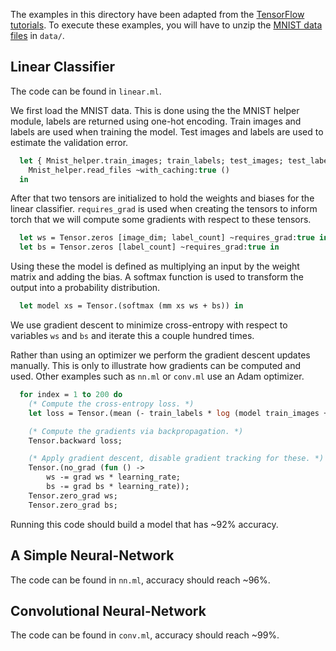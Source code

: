 
The examples in this directory have been adapted from the [TensorFlow
tutorials](https://www.tensorflow.org/versions/r0.7/tutorials/mnist/pros/index.html).
To execute these examples, you will have to unzip the [MNIST data
files](http://yann.lecun.com/exdb/mnist/) in `data/`.

## Linear Classifier

The code can be found in `linear.ml`.

We first load the MNIST data. This is done using the the MNIST helper module,
labels are returned using one-hot encoding.  Train images and labels are used
when training the model.  Test images and labels are used to estimate the
validation error.

```ocaml
  let { Mnist_helper.train_images; train_labels; test_images; test_labels } =
    Mnist_helper.read_files ~with_caching:true ()
  in
```

After that two tensors are initialized to hold the weights and biases for the
linear classifier. `requires_grad` is used when creating the tensors to inform
torch that we will compute some gradients with respect to these tensors.

```ocaml
  let ws = Tensor.zeros [image_dim; label_count] ~requires_grad:true in
  let bs = Tensor.zeros [label_count] ~requires_grad:true in
```

Using these the model is defined as multiplying an input by the weight matrix
and adding the bias. A softmax function is used to transform the output into a
probability distribution.

```ocaml
  let model xs = Tensor.(softmax (mm xs ws + bs)) in
```

We use gradient descent to minimize cross-entropy with respect to variables
`ws` and `bs` and iterate this a couple hundred times.

Rather than using an optimizer we perform the gradient descent updates manually.
This is only to illustrate how gradients can be computed and used. Other examples
such as `nn.ml` or `conv.ml` use an Adam optimizer.

```ocaml
  for index = 1 to 200 do
    (* Compute the cross-entropy loss. *)
    let loss = Tensor.(mean (- train_labels * log (model train_images +f 1e-6))) in

    (* Compute the gradients via backpropagation. *)
    Tensor.backward loss;

    (* Apply gradient descent, disable gradient tracking for these. *)
    Tensor.(no_grad (fun () ->
        ws -= grad ws * learning_rate;
        bs -= grad bs * learning_rate));
    Tensor.zero_grad ws;
    Tensor.zero_grad bs;
```

Running this code should build a model that has ~92% accuracy.

## A Simple Neural-Network

The code can be found in `nn.ml`, accuracy should reach ~96%.

## Convolutional Neural-Network

The code can be found in `conv.ml`, accuracy should reach ~99%.
